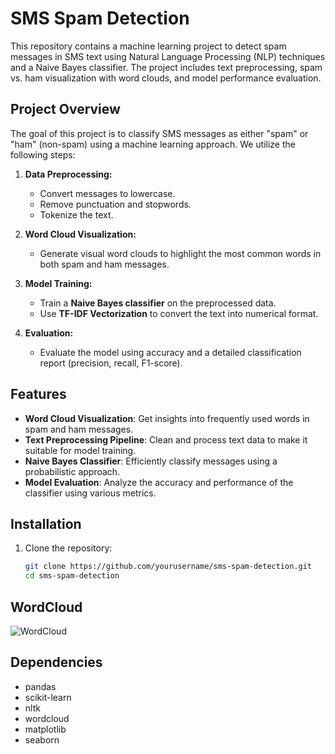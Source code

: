 # SMS Spam Detection

This repository contains a machine learning project to detect spam messages in SMS text using Natural Language Processing (NLP) techniques and a Naive Bayes classifier. The project includes text preprocessing, spam vs. ham visualization with word clouds, and model performance evaluation.

## Project Overview

The goal of this project is to classify SMS messages as either "spam" or "ham" (non-spam) using a machine learning approach. We utilize the following steps:

1. **Data Preprocessing:** 
   - Convert messages to lowercase.
   - Remove punctuation and stopwords.
   - Tokenize the text.

2. **Word Cloud Visualization:** 
   - Generate visual word clouds to highlight the most common words in both spam and ham messages.

3. **Model Training:**
   - Train a **Naive Bayes classifier** on the preprocessed data.
   - Use **TF-IDF Vectorization** to convert the text into numerical format.
   
4. **Evaluation:**
   - Evaluate the model using accuracy and a detailed classification report (precision, recall, F1-score).

## Features

- **Word Cloud Visualization**: Get insights into frequently used words in spam and ham messages.
- **Text Preprocessing Pipeline**: Clean and process text data to make it suitable for model training.
- **Naive Bayes Classifier**: Efficiently classify messages using a probabilistic approach.
- **Model Evaluation**: Analyze the accuracy and performance of the classifier using various metrics.

## Installation

1. Clone the repository:

   ```bash
   git clone https://github.com/yourusername/sms-spam-detection.git
   cd sms-spam-detection


## WordCloud
![WordCloud](spam_wordcloud.png)

## Dependencies 
- pandas
- scikit-learn
- nltk
- wordcloud
- matplotlib
- seaborn
